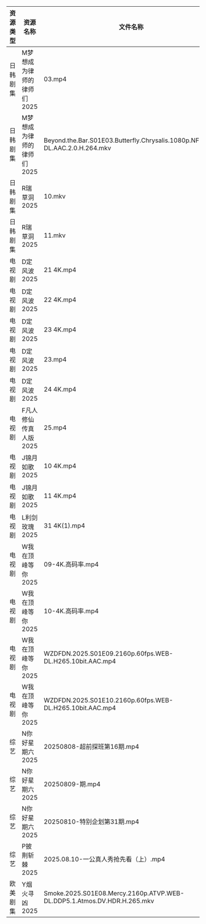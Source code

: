 | 资源类型 | 资源名称            | 文件名称                                                                        | 分享链接                                 | 更新时间                |
| ---- | --------------- | --------------------------------------------------------------------------- | ------------------------------------ | ------------------- |
| 日韩剧集 | M梦想成为律师的律师们2025 | 03.mp4                                                                      | https://pan.quark.cn/s/d4ecaff7fa34  | 2025-08-10 01:26:09 |
| 日韩剧集 | M梦想成为律师的律师们2025 | Beyond.the.Bar.S01E03.Butterfly.Chrysalis.1080p.NF.WEB-DL.AAC.2.0.H.264.mkv | https://pan.quark.cn/s/d4ecaff7fa34  | 2025-08-10 10:25:56 |
| 日韩剧集 | R瑞草洞2025        | 10.mkv                                                                      | https://pan.quark.cn/s/649fc8f75449  | 2025-08-10 01:30:28 |
| 日韩剧集 | R瑞草洞2025        | 11.mkv                                                                      | https://pan.quark.cn/s/649fc8f75449  | 2025-08-10 01:30:31 |
| 电视剧  | D定风波2025        | 21 4K.mp4                                                                   | https://www.alipan.com/s/JczfVyDN3cU | 2025-08-10 10:01:07 |
| 电视剧  | D定风波2025        | 22 4K.mp4                                                                   | https://www.alipan.com/s/JczfVyDN3cU | 2025-08-10 10:01:07 |
| 电视剧  | D定风波2025        | 23 4K.mp4                                                                   | https://www.alipan.com/s/JczfVyDN3cU | 2025-08-10 20:01:07 |
| 电视剧  | D定风波2025        | 23.mp4                                                                      | https://www.alipan.com/s/JczfVyDN3cU | 2025-08-10 20:01:06 |
| 电视剧  | D定风波2025        | 24 4K.mp4                                                                   | https://www.alipan.com/s/JczfVyDN3cU | 2025-08-10 20:01:06 |
| 电视剧  | F凡人修仙传真人版2025   | 25.mp4                                                                      | https://www.alipan.com/s/Nv8hxtNv9F1 | 2025-08-10 16:01:13 |
| 电视剧  | J锦月如歌2025       | 10 4K.mp4                                                                   | https://www.alipan.com/s/jdpjNxUdeEZ | 2025-08-10 10:01:23 |
| 电视剧  | J锦月如歌2025       | 11 4K.mp4                                                                   | https://www.alipan.com/s/jdpjNxUdeEZ | 2025-08-10 10:01:23 |
| 电视剧  | L利剑玫瑰2025       | 31 4K(1).mp4                                                                | https://www.alipan.com/s/rhnmZAsByum | 2025-08-10 10:01:32 |
| 电视剧  | W我在顶峰等你2025     | 09-4K.高码率.mp4                                                               | https://pan.quark.cn/s/cb17e03fd6d6  | 2025-08-10 16:33:46 |
| 电视剧  | W我在顶峰等你2025     | 10-4K.高码率.mp4                                                               | https://pan.quark.cn/s/cb17e03fd6d6  | 2025-08-10 16:33:50 |
| 电视剧  | W我在顶峰等你2025     | WZDFDN.2025.S01E09.2160p.60fps.WEB-DL.H265.10bit.AAC.mp4                    | https://pan.quark.cn/s/cb17e03fd6d6  | 2025-08-10 16:33:58 |
| 电视剧  | W我在顶峰等你2025     | WZDFDN.2025.S01E10.2160p.60fps.WEB-DL.H265.10bit.AAC.mp4                    | https://pan.quark.cn/s/cb17e03fd6d6  | 2025-08-10 16:33:56 |
| 综艺   | N你好星期六2025      | 20250808-超前探班第16期.mp4                                                       | https://www.alipan.com/s/nvuMvPrHLGa | 2025-08-10 21:02:34 |
| 综艺   | N你好星期六2025      | 20250809-期.mp4                                                              | https://www.alipan.com/s/nvuMvPrHLGa | 2025-08-10 21:02:33 |
| 综艺   | N你好星期六2025      | 20250810-特别企划第31期.mp4                                                       | https://www.alipan.com/s/nvuMvPrHLGa | 2025-08-10 21:02:33 |
| 综艺   | P披荆斩棘2025       | 2025.08.10-一公真人秀抢先看（上）.mp4                                                  | https://pan.quark.cn/s/9ae1eb01008d  | 2025-08-10 16:43:36 |
| 欧美剧集 | Y烟火寻凶2025       | Smoke.2025.S01E08.Mercy.2160p.ATVP.WEB-DL.DDP5.1.Atmos.DV.HDR.H.265.mkv     | https://pan.quark.cn/s/96d5d0ce3ae2  | 2025-08-10 10:38:00 |
